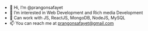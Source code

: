 - 👋 Hi, I’m @prangonsafayet
- 👀 I’m interested in Web Development and Rich media Development
- 🌱 Can work with JS, ReactJS, MongoDB, NodeJS, MySQL 
- 📫 You can reach me at prangonsafayet@gmail.com

<!---
prangonsafayet/prangonsafayet is a ✨ special ✨ repository because its `README.md` (this file) appears on your GitHub profile.
You can click the Preview link to take a look at your changes.
--->
